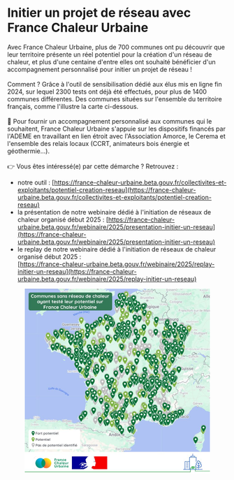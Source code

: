 # Initier un projet de réseau avec France Chaleur Urbaine

Avec France Chaleur Urbaine, plus de 700 communes ont pu découvrir que leur territoire présente un réel potentiel pour la création d'un réseau de chaleur, et plus d'une centaine d'entre elles ont souhaité bénéficier d'un accompagnement personnalisé pour initier un projet de réseau !\
\
Comment ? Grâce à l'outil de sensibilisation dédié aux élus mis en ligne fin 2024, sur lequel 2300 tests ont déjà été effectués, pour plus de 1400 communes différentes. Des communes situées sur l'ensemble du territoire français, comme l'illustre la carte ci-dessous.\
\
🤝 Pour fournir un accompagnement personnalisé aux communes qui le souhaitent, France Chaleur Urbaine s'appuie sur les dispositifs financés par l'ADEME en travaillant en lien étroit avec l'Association Amorce, le Cerema et l'ensemble des relais locaux (CCRT, animateurs bois énergie et géothermie...).\
\
👉 Vous êtes intéressé(e) par cette démarche ? Retrouvez :&#x20;

* notre outil : [https://france-chaleur-urbaine.beta.gouv.fr/collectivites-et-exploitants/potentiel-creation-reseau](https://france-chaleur-urbaine.beta.gouv.fr/collectivites-et-exploitants/potentiel-creation-reseau)
* la présentation de notre webinaire dédié à l'initiation de réseaux de chaleur organisé début 2025 : [https://france-chaleur-urbaine.beta.gouv.fr/webinaire/2025/presentation-initier-un-reseau](https://france-chaleur-urbaine.beta.gouv.fr/webinaire/2025/presentation-initier-un-reseau)
* le replay de notre webinaire dédié à l'initiation de réseaux de chaleur organisé début 2025 : \
  [https://france-chaleur-urbaine.beta.gouv.fr/webinaire/2025/replay-initier-un-reseau](https://france-chaleur-urbaine.beta.gouv.fr/webinaire/2025/replay-initier-un-reseau)

<figure><img src=".gitbook/assets/FCU_tests_potentiel.jpg" alt=""><figcaption></figcaption></figure>
